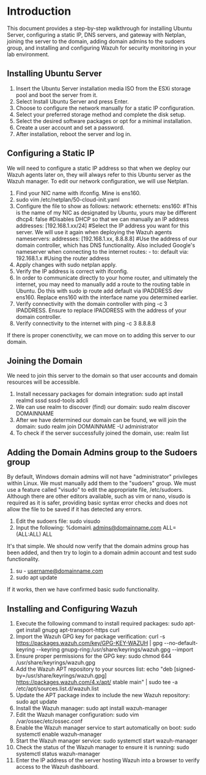 # Introduction
This document provides a step-by-step walkthrough for installing Ubuntu Server, configuring a static IP, DNS servers, and gateway with Netplan, joining the server to the domain, adding domain admins to the sudoers group, and installing and configuring Wazuh for security monitoring in your lab environment.
## Installing Ubuntu Server
1. Insert the Ubuntu Server installation media ISO from the ESXi storage pool and boot the server from it.
2. Select Install Ubuntu Server and press Enter.
3. Choose to configure the network manually for a static IP configuration.
4. Select your preferred storage method and complete the disk setup.
5. Select the desired software packages or opt for a minimal installation.
6. Create a user account and set a password.
7. After installation, reboot the server and log in.
## Configuring a Static IP
We will need to configure a static IP address so that when we deploy our Wazuh agents later on, they will always refer to this Ubuntu server as the Wazuh manager. To edit our network configuration, we will use Netplan.
1. Find your NIC name with ifconfig. Mine is ens160.
2. sudo vim /etc/netplan/50-cloud-init.yaml
3. Configure the file to show as follows:
   network:
     ethernets:
       ens160: #This is the name of my NIC as designated by Ubuntu, yours may be different
         dhcp4: false #Disables DHCP so that we can manually an IP address
         addresses: [192.168.1.xx/24] #Select the IP address you want for this server. We will use it again when deploying the Wazuh agents
         nameservers:
           addresses: [192.168.1.xx, 8.8.8.8] #Use the address of our domain controller, which has DNS functionality. Also included Google's nameserver when connecting to the internet
         routes:
           - to: default
             via: 192.168.1.x #Using the router address
4. Apply changes with sudo netplan apply.
5. Verify the IP address is correct with ifconfig.
6. In order to communicate directly to your home router, and ultimately the internet, you may need to manually add a route to the routing table in Ubuntu. Do this with sudo ip route add default via IPADDRESS dev ens160. Replace ens160 with the interface name you determined earlier.
7. Verify connectivity with the domain controller with ping -c 3 IPADDRESS. Ensure to replace IPADDRESS with the address of your domain controller.
8. Verify connectivity to the internet with ping -c 3 8.8.8.8

If there is proper conenctivity, we can move on to adding this server to our domain.
## Joining the Domain
We need to join this server to the domain so that user accounts and domain resources will be accessible.
1. Install necessary packages for domain integration: sudo apt install realmd sssd sssd-tools adcli
2. We can use realm to discover (find) our domain: sudo realm discover DOMAINNAME
3. After we have determined our domain can be found, we will join the domain: sudo realm join DOMAINNAME -U administrator
4. To check if the server successfully joined the domain, use: realm list
## Adding the Domain Admins group to the Sudoers group
By default, Windows domain admins will not have "administrator" privileges within Linux. We must manually add them to the "sudoers" group. We must use a feature called "visudo" to edit the appropriate file, /etc/sudoers. Although there are other editors available, such as vim or nano, visudo is required as it is safer, providing basic syntax error checks and does not allow the file to be saved if it has detected any errors.
1. Edit the sudoers file: sudo visudo
2. Input the following: %domain\ admins@domainname.com ALL=(ALL:ALL) ALL

It's that simple. We should now verify that the domain admins group has been added, and then try to login to a domain admin account and test sudo functionality.
1. su - username@domainname.com
2. sudo apt update

If it works, then we have confirmed basic sudo functionality.
## Installing and Configuring Wazuh
1. Execute the following command to install required packages:
sudo apt-get install gnupg apt-transport-https curl
2. Import the Wazuh GPG key for package verification:
curl -s https://packages.wazuh.com/key/GPG-KEY-WAZUH | gpg --no-default-keyring --keyring gnupg-ring:/usr/share/keyrings/wazuh.gpg --import
3. Ensure proper permissions for the GPG key:
sudo chmod 644 /usr/share/keyrings/wazuh.gpg
4. Add the Wazuh APT repository to your sources list:
echo "deb [signed-by=/usr/share/keyrings/wazuh.gpg] https://packages.wazuh.com/4.x/apt/ stable main" | sudo tee -a /etc/apt/sources.list.d/wazuh.list
5. Update the APT package index to include the new Wazuh repository:
sudo apt update
6. Install the Wazuh manager:
sudo apt install wazuh-manager
7. Edit the Wazuh manager configuration:
sudo vim /var/ossec/etc/ossec.conf
8. Enable the Wazuh manager service to start automatically on boot:
sudo systemctl enable wazuh-manager
9. Start the Wazuh manager service:
sudo systemctl start wazuh-manager
10. Check the status of the Wazuh manager to ensure it is running:
sudo systemctl status wazuh-manager
11. Enter the IP address of the server hosting Wazuh into a browser to verify access to the Wazuh dashboard.
